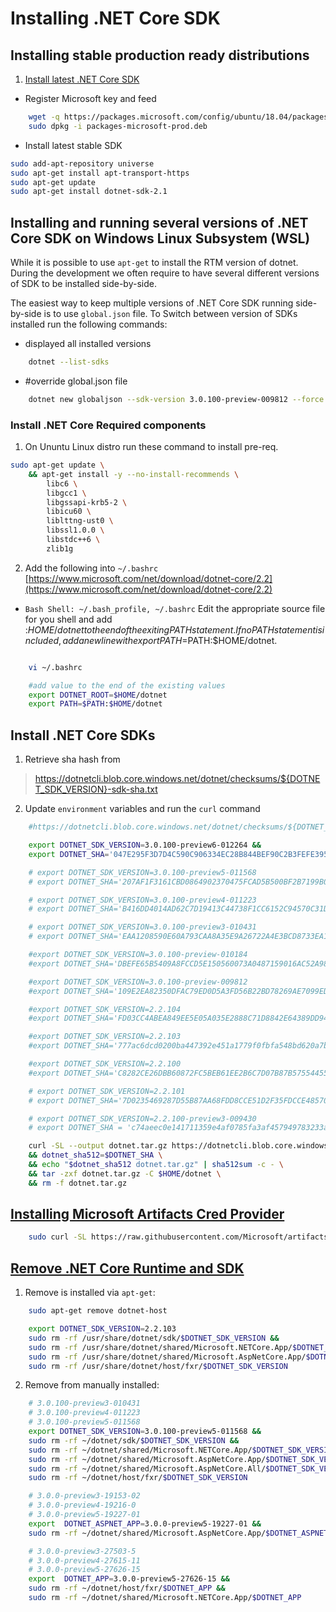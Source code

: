# Installing .NET Core SDK

## Installing stable production ready distributions

1. [Install latest .NET Core SDK](https://www.microsoft.com/net/learn/dotnet/hello-world-tutorial#linuxubuntu)

- Register Microsoft key and feed

```bash
    wget -q https://packages.microsoft.com/config/ubuntu/18.04/packages-microsoft-prod.deb
    sudo dpkg -i packages-microsoft-prod.deb
```

- Install latest stable SDK

```bash
sudo add-apt-repository universe
sudo apt-get install apt-transport-https
sudo apt-get update
sudo apt-get install dotnet-sdk-2.1
```


## Installing and running several versions of .NET Core SDK on Windows Linux Subsystem (WSL)

While it is possible to use `apt-get` to install the RTM version of dotnet. During the development we often require to have several different versions of SDK to be installed side-by-side.

The easiest way to keep multiple versions of .NET Core SDK running side-by-side is to use `global.json` file.
To Switch between version of SDKs installed run the following commands:

- displayed all installed versions

```bash
    dotnet --list-sdks
```

- #override global.json file

```bash
    dotnet new globaljson --sdk-version 3.0.100-preview-009812 --force
```

### Install .NET Core Required components

1. On Ununtu Linux distro run these command to install pre-req.

```bash
sudo apt-get update \
    && apt-get install -y --no-install-recommends \
        libc6 \
        libgcc1 \
        libgssapi-krb5-2 \
        libicu60 \
        liblttng-ust0 \
        libssl1.0.0 \
        libstdc++6 \
        zlib1g 
```

2. Add the following into `~/.bashrc` [https://www.microsoft.com/net/download/dotnet-core/2.2](https://www.microsoft.com/net/download/dotnet-core/2.2)

- `Bash Shell: ~/.bash_profile, ~/.bashrc` Edit the appropriate source file for you shell and add :$HOME/dotnet to the end of the exiting PATH statement. If no PATH statement is included, add a new line with export PATH=$PATH:$HOME/dotnet.

```bash

    vi ~/.bashrc

    #add value to the end of the existing values
    export DOTNET_ROOT=$HOME/dotnet
    export PATH=$PATH:$HOME/dotnet

```

## Install .NET Core SDKs

1. Retrieve sha hash from
  
> https://dotnetcli.blob.core.windows.net/dotnet/checksums/${DOTNET_SDK_VERSION}-sdk-sha.txt


2. Update `environment` variables and run the `curl` command

```bash
    #https://dotnetcli.blob.core.windows.net/dotnet/checksums/${DOTNET_SDK_VERSION}-sdk-sha.txt

    export DOTNET_SDK_VERSION=3.0.100-preview6-012264 &&
    export DOTNET_SHA='047E295F3D7D4C590C906334EC28B844BEF90C2B3FEFE395A23E37E2A7D13955A11CBCF2FC2EE9FFCFD6FD44CEDE4ECD72A6B92258F568D5B328AD46BF0A7BB8'

    # export DOTNET_SDK_VERSION=3.0.100-preview5-011568
    # export DOTNET_SHA='207AF1F3161CBD0864902370475FCAD5B500BF2B7199B06445E7C338053BC7CB0157EE1B4D00A37A351EAE6E209417EE4A15EEACEE086AAC0AC1BE7A62F3AD0B'

    # export DOTNET_SDK_VERSION=3.0.100-preview4-011223
    # export DOTNET_SHA='B416DD4014AD62C7D19413C44738F1CC6152C94570C31DC953BE16BFEADECF449B2AAB7ECC09C9D3FCD12B2D440F281A0C8F1AD0635BC035ADB34C26F8D1E2AE'

    # export DOTNET_SDK_VERSION=3.0.100-preview3-010431
    # export DOTNET_SHA='EAA1208590E60A793CAA8A35E9A26722A4E3BCD8733EA1F79D18C7A777E1A5A8E9D82EDDABBD18B82D8795838E6DFC3B5EC7C4504E58C0C852F2D69D40131CFE'

    #export DOTNET_SDK_VERSION=3.0.100-preview-010184
    #export DOTNET_SHA='DBEFE65B5409A8FCCD5E150560073A0487159016AC52A98EC460EE161A77E63B86E10548E45F3166F1FAF38FA9CF805B6F469DD75F2F008E5E769776C8B63777'

    #export DOTNET_SDK_VERSION=3.0.100-preview-009812
    #export DOTNET_SHA='109E2EA82350DFAC79ED0D5A3FD56B22BD78269AE7099ED288A7893DF4B24DB6E5A7934F4764A5763D3F0777FE8E51A8F2454EA1055700D62111B396FA5E8B39'

    #export DOTNET_SDK_VERSION=2.2.104
    #export DOTNET_SHA='FD03CC4ABEA849EE5E05A035E2888C71D8842E64389DD94D7301E0FCFC189CBED99FE84A6174B657FFE3D328FAA761972C061A339246F63C9BA8FA31EAD2A1B0'

    #export DOTNET_SDK_VERSION=2.2.103
    #export DOTNET_SHA='777ac6dcd0200ba447392e451a1779f0fbfa548bd620a7bba3eebdf35892236c3f10b19ff81d4f64b5bc134923cb47f9cc45ee6b004140e1249582249944db69'

    #export DOTNET_SDK_VERSION=2.2.100
    #export DOTNET_SHA='C8282CE26DBB60872FC5BEB61EE2B6C7D07B87B57554455C017038EE5805596E277E47C721D6C676C8E5ABE3794AB0BD99CFF51147975B88E0B8D4C066FB6E15'

    # export DOTNET_SDK_VERSION=2.2.101
    # export DOTNET_SHA='7D0235469287D55B87AA68FDD8CCE51D2F35FDCCE485701EBF14B53E3AE0A341CDAB8D04AAE066F5E4EBD1BCA7A55C18016DEC4643DE72FD2321FE81C9CB69CD'

    # export DOTNET_SDK_VERSION=2.2.100-preview3-009430
    # export DOTNET_SHA = 'c74aeec0e141711359e4af0785fa3af457949783233ad07e7afea2f98f34ddfbf9ced56fb29a92b5350381c4698a4fae09865af9ee03ef24195ec659e852a089'

    curl -SL --output dotnet.tar.gz https://dotnetcli.blob.core.windows.net/dotnet/Sdk/$DOTNET_SDK_VERSION/dotnet-sdk-$DOTNET_SDK_VERSION-linux-x64.tar.gz \
    && dotnet_sha512=$DOTNET_SHA \
    && echo "$dotnet_sha512 dotnet.tar.gz" | sha512sum -c - \
    && tar -zxf dotnet.tar.gz -C $HOME/dotnet \
    && rm -f dotnet.tar.gz
```

## [Installing Microsoft Artifacts Cred Provider](https://github.com/Microsoft/artifacts-credprovider)

```bash
    sudo curl -SL https://raw.githubusercontent.com/Microsoft/artifacts-credprovider/master/helpers/installcredprovider.sh | bash
```

## [Remove .NET Core Runtime and SDK](https://docs.microsoft.com/en-us/dotnet/core/versions/remove-runtime-sdk-versions?tabs=Linux)

1. Remove is installed via `apt-get`:

```bash
    sudo apt-get remove dotnet-host

    export DOTNET_SDK_VERSION=2.2.103
    sudo rm -rf /usr/share/dotnet/sdk/$DOTNET_SDK_VERSION &&
    sudo rm -rf /usr/share/dotnet/shared/Microsoft.NETCore.App/$DOTNET_SDK_VERSION &&
    sudo rm -rf /usr/share/dotnet/shared/Microsoft.AspNetCore.App/$DOTNET_SDK_VERSION &&
    sudo rm -rf /usr/share/dotnet/host/fxr/$DOTNET_SDK_VERSION
```

2. Remove from manually installed:

```bash
    # 3.0.100-preview3-010431
    # 3.0.100-preview4-011223
    # 3.0.100-preview5-011568
    export DOTNET_SDK_VERSION=3.0.100-preview5-011568 &&
    sudo rm -rf ~/dotnet/sdk/$DOTNET_SDK_VERSION &&
    sudo rm -rf ~/dotnet/shared/Microsoft.NETCore.App/$DOTNET_SDK_VERSION &&
    sudo rm -rf ~/dotnet/shared/Microsoft.AspNetCore.App/$DOTNET_SDK_VERSION &&
    sudo rm -rf ~/dotnet/shared/Microsoft.AspNetCore.All/$DOTNET_SDK_VERSION &&
    sudo rm -rf ~/dotnet/host/fxr/$DOTNET_SDK_VERSION

    # 3.0.0-preview3-19153-02
    # 3.0.0-preview4-19216-0
    # 3.0.0-preview5-19227-01
    export  DOTNET_ASPNET_APP=3.0.0-preview5-19227-01 &&
    sudo rm -rf ~/dotnet/shared/Microsoft.AspNetCore.App/$DOTNET_ASPNET_APP

    # 3.0.0-preview3-27503-5
    # 3.0.0-preview4-27615-11
    # 3.0.0-preview5-27626-15
    export  DOTNET_APP=3.0.0-preview5-27626-15 &&
    sudo rm -rf ~/dotnet/host/fxr/$DOTNET_APP &&
    sudo rm -rf ~/dotnet/shared/Microsoft.NETCore.App/$DOTNET_APP
   
```